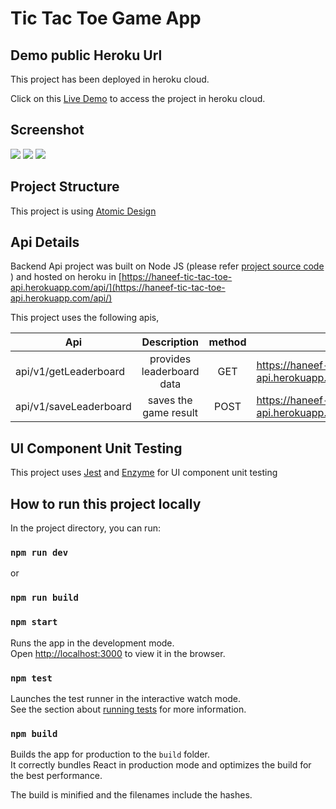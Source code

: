# Tic Tac Toe Game App

## Demo public Heroku Url

This project has been deployed in heroku cloud.

Click on this [Live Demo](https://haneef-tic-tac-toe.herokuapp.com/) to access the project in heroku cloud.

## Screenshot

<img src="https://user-images.githubusercontent.com/31245872/89727561-2494a800-da37-11ea-8690-86398d27e317.png">
<img src="https://user-images.githubusercontent.com/31245872/89727567-36764b00-da37-11ea-9911-4c0d07c17cf0.png">
<img src="https://user-images.githubusercontent.com/31245872/89727575-4aba4800-da37-11ea-8656-6dbea6e84690.png">


## Project Structure

This project is using [Atomic Design](https://bradfrost.com/blog/post/atomic-web-design/)

## Api Details

Backend Api project was built on Node JS (please refer [project source code](https://github.com/mhaneef50673/tic_tac_toe_api) ) and hosted on heroku in [https://haneef-tic-tac-toe-api.herokuapp.com/api/](https://haneef-tic-tac-toe-api.herokuapp.com/api/)

This project uses the following apis,

| Api        | Description           | method  | live url  |
| ------------- |:-------------:| :-----:| -----|
| api/v1/getLeaderboard     | provides leaderboard data | GET | https://haneef-tic-tac-toe-api.herokuapp.com/api/v1/getLeaderboard |
| api/v1/saveLeaderboard      | saves the game result |  POST | https://haneef-tic-tac-toe-api.herokuapp.com/api/v1/saveLeaderboard |

## UI Component Unit Testing

This project uses [Jest](https://jestjs.io/) and [Enzyme](https://enzymejs.github.io/enzyme/) for UI component unit testing

## How to run this project locally

In the project directory, you can run:

### `npm run dev`

or

### `npm run build`
### `npm start`

Runs the app in the development mode.<br />
Open [http://localhost:3000](http://localhost:3000) to view it in the browser.

### `npm test`

Launches the test runner in the interactive watch mode.<br />
See the section about [running tests](https://facebook.github.io/create-react-app/docs/running-tests) for more information.

### `npm build`

Builds the app for production to the `build` folder.<br />
It correctly bundles React in production mode and optimizes the build for the best performance.

The build is minified and the filenames include the hashes.<br />
